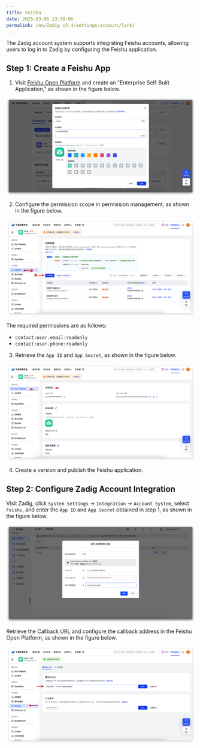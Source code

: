 ```yaml
---
title: Feishu
date: 2025-03-06 13:30:06
permalink: /en/Zadig v3.4/settings/account/lark/
---
```


The Zadig account system supports integrating Feishu accounts, allowing users to log in to Zadig by configuring the Feishu application.

## Step 1: Create a Feishu App

1. Visit [Feishu Open Platform](https://open.feishu.cn/) and create an "Enterprise Self-Built Application," as shown in the figure below.

![lark](../../../../_images/lark_account_1.png)

2. Configure the permission scope in permission management, as shown in the figure below.

![lark](../../../../_images/lark_account_2.png)

The required permissions are as follows:

- `contact:user.email:readonly`
- `contact:user.phone:readonly`

3. Retrieve the `App ID` and `App Secret`, as shown in the figure below.

![lark](../../../../_images/lark_account_3.png)

4. Create a version and publish the Feishu application.


## Step 2: Configure Zadig Account Integration

Visit Zadig, click `System Settings` -> `Integration` -> `Account System`, select `Feishu`, and enter the `App ID` and `App Secret` obtained in step 1, as shown in the figure below.

![lark](../../../../_images/lark_account_4.png)

Retrieve the Callback URL and configure the callback address in the Feishu Open Platform, as shown in the figure below.

![lark](../../../../_images/lark_account_5.png)